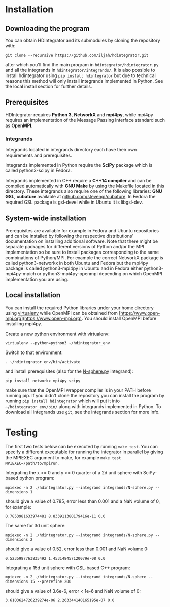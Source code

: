 # Installation


## Downloading the program

You can obtain HDIntegrator and its submodules by cloning the repository with:

    git clone --recursive https://github.com/iljah/hdintegrator.git

after which you'll find the main program in `hdintegrator/hdintegrator.py` and
all the integrands in `hdintegrator/integrands/`. It is also possible to install
hdintegrator using `pip install hdintegrator` but due to technical reasons this
method will only install integrands implemented in Python. See the local install
section for further details.


## Prerequisites

HDIntegrator requires **Python 3**, **NetworkX** and **mpi4py**, while mpi4py requires an
implementation of the Message Passing Interface standard such as **OpenMPI**.


### Integrands

Integrands located in integrands directory each have their own requirements and
prerequisites.

Integrands implemented in Python require the **SciPy** package which is called
python3-scipy in Fedora.

Integrands implemented in C++ require a **C++14 compiler** and can be
compiled automatically with **GNU Make** by using the Makefile located in this
directory. These integrands also require one of the following libraries:
**GNU GSL**, **cubature** available at [github.com/stevengj/cubature](https://github.com/stevengj/cubature).
In Fedora the required GSL package is gsl-devel while in Ubuntu it is libgsl-dev.


## System-wide installation

Prerequisites are available for example in Fedora and Ubuntu repositories and
can be installed by following the respective distributions' documentation on
installing additional software. Note that there might be separate packages for
different versions of Python and/or the MPI implementation so be sure to install
packages corresponding to the same combinations of Python/MPI. For example the
correct NetworkX package is called python3-networkx in both Ubuntu and Fedora
but the mpi4py package is called python3-mpi4py in Ubuntu and in Fedora either
python3-mpi4py-mpich or python3-mpi4py-openmpi depending on which OpenMPI
implementation you are using.


## Local installation

You can install the required Python libraries under your home directory using
[virtualenv](https://virtualenv.pypa.io) while OpenMPI can be obtained from
[https://www.open-mpi.org](https://www.open-mpi.org). You should install OpenMPI
before installing mpi4py.

Create a new python environment with virtualenv:

    virtualenv --python=python3 ~/hdintegrator_env

Switch to that environment:

    . ~/hdintegrator_env/bin/activate

and install prerequisites (also for the [N-sphere.py](integrands/N-sphere.py) integrand):

    pip install networkx mpi4py scipy

make sure that the OpenMPI wrapper compiler is in your PATH before running pip.
If you didn't clone the repository you can install the program by running
`pip install hdintegrator` which will put it into `~/hdintegrator_env/bin/`
along with integrands implemented in Python. To download all integrands use `git`,
see the integrands section for more info.


# Testing

The first two tests below can be executed by running `make test`. You can
specify a different executable for running the integrator in parallel by giving
the MPIEXEC argument to make, for example `make test MPIEXEC=/path/to/mpirun`.

Integrating the x >= 0 and y >= 0 quarter of a 2d unit sphere with SciPy-based
python program:

    mpiexec -n 2 ./hdintegrator.py --integrand integrands/N-sphere.py --dimensions 1

should give a value of 0.785, error less than 0.001 and a NaN volume of 0, for
example:

    0.7853981633974481 8.833911380179416e-11 0.0


The same for 3d unit sphere:

    mpiexec -n 2 ./hdintegrator.py --integrand integrands/N-sphere.py --dimensions 2

should give a value of 0.52, error less than 0.001 and NaN volume 0:

    0.5235987763835492 1.453148457120079e-08 0.0


Integrating a 15d unit sphere with GSL-based C++ program:

    mpiexec -n 2 ./hdintegrator.py --integrand integrands/N-sphere --dimensions 15 --prerefine 200

should give a value of 3.6e-6, error < 1e-6 and NaN volume of 0:

    3.6103624726239274e-06 2.263344140165195e-07 0.0
